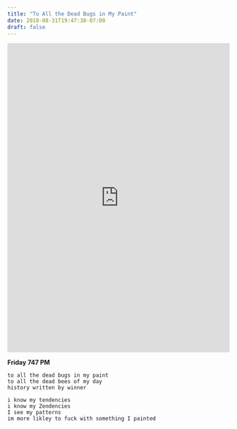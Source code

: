 ```yaml
---
title: "To All the Dead Bugs in My Paint"
date: 2018-08-31T19:47:38-07:00
draft: false
---
```


<iframe width="100%" height="700" scrolling="no" frameborder="no" allow="autoplay" src="https://w.soundcloud.com/player/?url=https%3A//api.soundcloud.com/tracks/503486706%3Fsecret_token%3Ds-hUQNg&color=%23222222&auto_play=false&hide_related=false&show_comments=true&show_user=true&show_reposts=false&show_teaser=true&visual=true"></iframe>

**Friday 747 PM**

```
to all the dead bugs in my paint
to all the dead bees of my day
history written by winner

i know my tendencies
i know my Zendencies
I see my patterns
im more likley to fuck with something I painted
```
